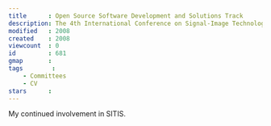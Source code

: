 ```yaml
---
title      : Open Source Software Development and Solutions Track
description: The 4th International Conference on Signal-Image Technology and Internet-Based Systems (SITIS '08)
modified   : 2008
created    : 2008
viewcount  : 0
id         : 681
gmap       : 
tags        :
    - Committees
    - CV
stars      : 
---
```


My continued involvement in SITIS.

